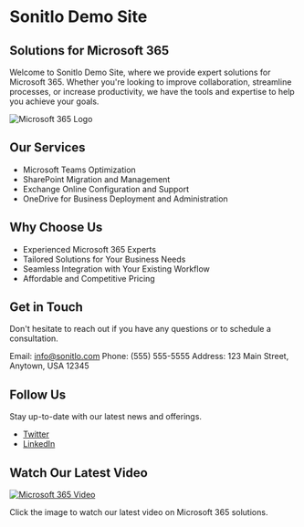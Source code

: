 # Sonitlo Demo Site

## Solutions for Microsoft 365

Welcome to Sonitlo Demo Site, where we provide expert solutions for Microsoft 365. Whether you're looking to improve collaboration, streamline processes, or increase productivity, we have the tools and expertise to help you achieve your goals.

![Microsoft 365 Logo](https://sonitlo.com/img/microsoft365.png)

## Our Services

- Microsoft Teams Optimization
- SharePoint Migration and Management
- Exchange Online Configuration and Support
- OneDrive for Business Deployment and Administration

## Why Choose Us

- Experienced Microsoft 365 Experts
- Tailored Solutions for Your Business Needs
- Seamless Integration with Your Existing Workflow
- Affordable and Competitive Pricing

## Get in Touch

Don't hesitate to reach out if you have any questions or to schedule a consultation.

Email: info@sonitlo.com
Phone: (555) 555-5555
Address: 123 Main Street, Anytown, USA 12345

## Follow Us

Stay up-to-date with our latest news and offerings.

- [Twitter](https://twitter.com/sonitlo)
- [LinkedIn](https://linkedin.com/company/sonitlo)

## Watch Our Latest Video

[![Microsoft 365 Video](https://sonitlo.com/img/video-thumbnail.png)](https://www.youtube.com/watch?v=tgbNymZ7vqY)

Click the image to watch our latest video on Microsoft 365 solutions.
